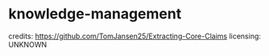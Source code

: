 # knowledge-management

credits:
https://github.com/TomJansen25/Extracting-Core-Claims licensing: UNKNOWN
